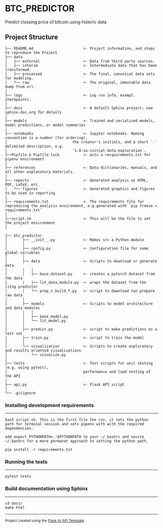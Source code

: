 # BTC_PREDICTOR

Predict clossing price of bitcoin using historic data

## Project Structure

    ├── README.md                       <- Project information, and steps to reproduce the Project
    ├── data
    │   ├── external                    <- Data from third party sources.
    │   ├── interim                     <- Intermediate data that has been transformed.
    │   ├── processed                   <- The final, canonical data sets for modeling.
    │   └── raw                         <- The original, immutable data dump from url.
    │
    ├── logs                            <- Log run info. exampl. checkpoints.
    │
    ├── docs                            <- A default Sphinx project; see sphinx-doc.org for details
    │
    ├── models                          <- Trained and serialized models, model predictions, or model summaries
    │
    ├── notebooks                       <- Jupyter notebooks. Naming convention is a number (for ordering),
    │                              the creator's initials, and a short `-` delimited description, e.g.
    │                              `1.0-sa-initial-data-exploration`.
    ├──Pipfile & Pipfile.lock           <- acts a recquirements.txt for pipenv environment
    |
    ├── references                      <- Data dictionaries, manuals, and all other explanatory materials.
    │
    ├── reports                         <- Generated analysis as HTML, PDF, LaTeX, etc.
    │   └── figures                     <- Generated graphics and figures to be used in reporting
    │
    ├── requirements.txt                <- The requirements file for reproducing the analysis environment, e.g.generated with `pip freeze > requirements.txt`
    │
    ├──script.sh                        <- This will be the file to set the project environment
    │

    ├── btc_predictor
    │       ├── __init__.py             <- Makes src a Python module
    │       │
    │       ├── config.py               <- Configuration file for some global variables
    │       │
    │       ├── data                    <- Scripts to download or generate data
    |       |   |
    |       |   ├── base_dataset.py     <- creates a pytorch dataset from the data
    |       |   ├── lit_data_module.py  <- wraps the dataset from the litng predictor
    │       │   └── prep_n_build_f.py   <- script to download tan prepare raw data
    │       │
    │       ├── models                  <- Scripts to model architecture and data modules
    │       │   │
    │       │   ├── base_model.py
    │       │   └── lit_model.py
    │       │
    |       ├── predict.py              <- script to make predictions on a test set
    |       ├── train.py                <- script to train the model
    |       |
    │       └── visualization           <- Scripts to create exploratory and results oriented visualizations
    │           └── visualize.py
    │
    ├── tests                           <- Test scripts for unit testing (e.g. using pytest),
    │                                   performance and load testing of the API
    │
    ├── api.py                          <- Flask API script
    │
    └── .gitignore

### Installing development requirements

---

    bash script.sh. This is the first file the run. it sets the python path for terminal session and sets pipenv with with the required dependencies.

    add export PYTHONPATH=.:$PYTHONPATH to your ~/.bashrc and source ~/.bashrc for a more permanat approach to setting the python path.

    pip install -r requirements.txt

### Running the tests

---

    pytest tests

### Build documentation using Sphinx

---

    cd docs/
    make html

---

<p><small>Project created using the <a target="_blank" href="https://github.com/sujitahirrao/flask-ai-api-template">Flask AI API Template</a>.</small></p>
